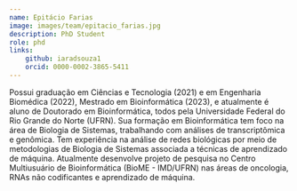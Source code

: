 ```yaml
---
name: Epitácio Farias
image: images/team/epitacio_farias.jpg
description: PhD Student
role: phd
links:
    github: iaradsouza1
    orcid: 0000-0002-3865-5411
---
```


Possui graduação em Ciências e Tecnologia (2021) e em Engenharia Biomédica (2022), Mestrado em Bioinformática (2023), e atualmente é aluno de Doutorado em Bioinformática, todos pela Universidade Federal do Rio Grande do Norte (UFRN). Sua formação em Bioinformática tem foco na área de Biologia de Sistemas, trabalhando com análises de transcriptômica e genômica. Tem experiência na análise de redes biológicas por meio de metodologias de Biologia de Sistemas associada a técnicas de aprendizado de máquina. Atualmente desenvolve projeto de pesquisa no Centro Multiusuário de Bioinformática (BioME - IMD/UFRN) nas áreas de oncologia, RNAs não codificantes e aprendizado de máquina.
